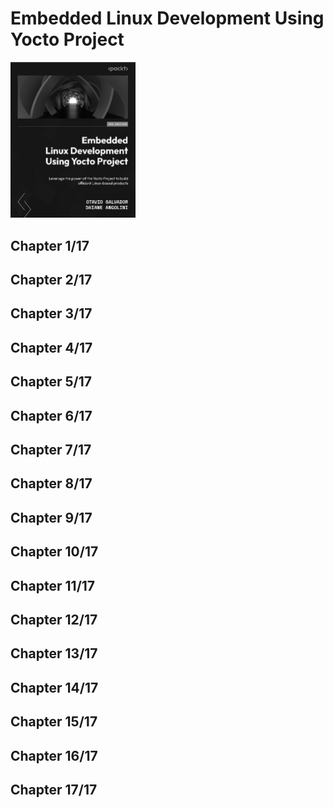 # Embedded Linux Development Using Yocto Project
<img src="../covers/9781804615065.jpg" width="200"/>

## Chapter 1/17


## Chapter 2/17
## Chapter 3/17
## Chapter 4/17
## Chapter 5/17
## Chapter 6/17
## Chapter 7/17
## Chapter 8/17
## Chapter 9/17
## Chapter 10/17
## Chapter 11/17
## Chapter 12/17
## Chapter 13/17
## Chapter 14/17
## Chapter 15/17
## Chapter 16/17
## Chapter 17/17
